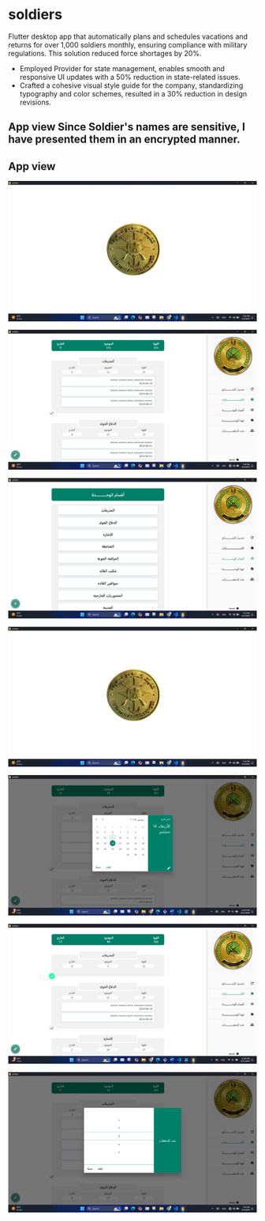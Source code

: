 # soldiers

Flutter desktop app that automatically plans and schedules vacations and returns for over 1,000 soldiers monthly, ensuring compliance with military regulations. This solution reduced force shortages by 20%.

- Employed Provider for state management, enables smooth and responsive UI updates with a 50% reduction in state-related issues.
- Crafted a cohesive visual style guide for the company, standardizing typography and color schemes, resulted in a 30% reduction in design revisions.


## App view       Since Soldier's names are sensitive, I have presented them in an encrypted manner.


## App view
![Copy of Neon gradient mobile mockup linkedin post ](https://github.com/hassanMetwally/Soldiers/blob/master/images/1.png)

![Copy of Neon gradient mobile mockup linkedin post ](https://github.com/hassanMetwally/Soldiers/blob/master/images/2.png)

![Copy of Neon gradient mobile mockup linkedin post ](https://github.com/hassanMetwally/Soldiers/blob/master/images/3.png)

![Copy of Neon gradient mobile mockup linkedin post ](https://github.com/hassanMetwally/Soldiers/blob/master/images/1.png)

![Copy of Neon gradient mobile mockup linkedin post ](https://github.com/hassanMetwally/Soldiers/blob/master/images/5.png)

![Copy of Neon gradient mobile mockup linkedin post ](https://github.com/hassanMetwally/Soldiers/blob/master/images/6.png)

![Copy of Neon gradient mobile mockup linkedin post ](https://github.com/hassanMetwally/Soldiers/blob/master/images/7.png)


